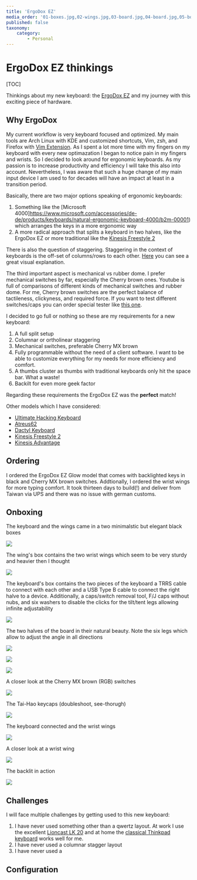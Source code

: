 ```yaml
---
title: 'ErgoDox EZ'
media_order: '01-boxes.jpg,02-wings.jpg,03-board.jpg,04-board.jpg,05-board.jpg,06-board.jpg,07-switches.jpg,08-caps.jpg,09-full.jpg,10-wing.jpg,11-glow.jpg'
published: false
taxonomy:
    category:
        - Personal
---
```


# ErgoDox EZ thinkings

[TOC]

Thinkings about my new keyboard: the [ErgoDox EZ](https://ergodox-ez.com/) and my journey with this exciting piece of hardware.

## Why ErgoDox

My current workflow is very keyboard focused and optimized. My main tools are Arch Linux with KDE and customized shortcuts, Vim, zsh, and Firefox with [Vim Extension](https://github.com/tridactyl/tridactyl). As I spent a lot more time with my fingers on my keyboard with every new optimazation I began to notice pain in my fingers and wrists.  So I decided to look around for ergonomic keyboards. As my passion is to increase productivity and efficiency I will take this also into account. Nevertheless, I was aware that such a huge change of my main input device I am used to for decades will have an impact at least in a transition period.

Basically, there are two major options speaking of ergonomic keyboards:
1. Something like the [Microsoft 4000]https://www.microsoft.com/accessories/de-de/products/keyboards/natural-ergonomic-keyboard-4000/b2m-00001) which arranges the keys in a more ergonomic way
2. A more radical approach that splits a keyboard in two halves, like the ErgoDox EZ or more traditional like the [Kinesis Freestyle 2](https://kinesis-ergo.com/shop/freestyle2-for-pc-us/)

There is also the question of staggering. Staggering in the context of keyboards is the off-set of columns/rows to each other. [Here](https://deskthority.net/w/images/5/5b/Staggers_-_1.jpg) you can see a great visual explanation.

The third important aspect is mechanical vs rubber dome. I prefer mechanical switches by far, especially the Cherry brown ones. Youtube is full of comparisons of different kinds of mechanical  switches and rubber dome. For me, Cherry brown switches are the perfect balance of tactileness, clickyness, and required force. If you want to test different switches/caps you can order special tester like [this one](https://www.amazon.com/Cherry-Switch-Tester-keyboard-Sampler/dp/B01GZHU1EG).

I decided to go full or nothing so these are my requirements for a new keyboard:

1. A full split setup
2. Columnar or ortholinear staggering
3. Mechanical switches, preferable Cherry MX brown
4. Fully programmable without the need of a client software. I want to be able to customize everything for my needs for more efficiency and comfort.
5. A thumbs cluster as thumbs with traditional keyboards only hit the space bar. What a waste!
6. Backilt for even more geek factor

Regarding these requirements the ErgoDox EZ was the **perfect** match!

Other models which I have considered:

- [Ultimate Hacking Keyboard](https://ultimatehackingkeyboard.com/)
- [Atreus62](https://github.com/profet23/atreus62)
- [Dactyl Keyboard](https://github.com/adereth/dactyl-keyboard)
- [Kinesis Freestyle 2](https://kinesis-ergo.com/shop/freestyle2-for-pc-us/)
- [Kinesis Advantage](https://www.kinesis-ergo.de/advantage-tastatur/)


## Ordering

I ordered the ErgoDox EZ Glow model that comes with backlighted keys in black and Cherry MX brown switches. Addtionally, I ordered the wrist wings for more typing comfort. It took thirteen days to build(!) and deliver from Taiwan via UPS and there was no issue with german customs. 


##  Onboxing

The keyboard and the wings came in a two minimalstic but elegant black boxes

![](01-boxes.jpg?link&cropResize=300,300)
    
The wing's box contains the two wrist wings which seem to be very sturdy and heavier then I thought

![](02-wings.jpg?link&cropResize=300,300)

The keyboard's box contains the two pieces of the keyboard a TRRS cable to connect with each other and a USB Type B cable to connect the right halve to a device. Additionally, a caps/switch removal tool, F/J caps without nubs, and six washers to disable the clicks for the tilt/tent legs allowing infinite adjustability

![](03-board.jpg?link&cropResize=300,300)

The two halves of the board in their natural beauty. Note the six legs which allow to adjust the angle in all directions

![](04-board.jpg?link&cropResize=300,300)

![](05-board.jpg?link&cropResize=300,300)

![](06-board.jpg?link&cropResize=300,300)

A closer look at the Cherry MX brown (RGB) switches

![](07-switches.jpg?link&cropResize=300,300)

The Tai-Hao keycaps (doubleshoot, see-thorugh)

![](08-switches.jpg?link&cropResize=300,300)

The keyboard connected and the wrist wings

![](09-full.jpg?link&cropResize=300,300)

A closer look at a wrist wing

![](10-wing.jpg?link&cropResize=300,300)

The backlit in action

![](11-glow.jpg?link&cropResize=300,300)


## Challenges

I will face multiple challenges by getting used to this new keyboard:

1. I have never used something other than a qwertz layout. At work I use the excellent [Lioncast LK 20](https://www.lioncast.com/en/product/lk20-gaming-keyboard/) and at home the [classical Thinkpad keyboard](https://knowledge.rootknecht.net/thinkpad-adventures#replacing-x230-keyboard) works well for me.
2. I have never used a columnar stagger layout
3. I have never used a 


## Configuration
